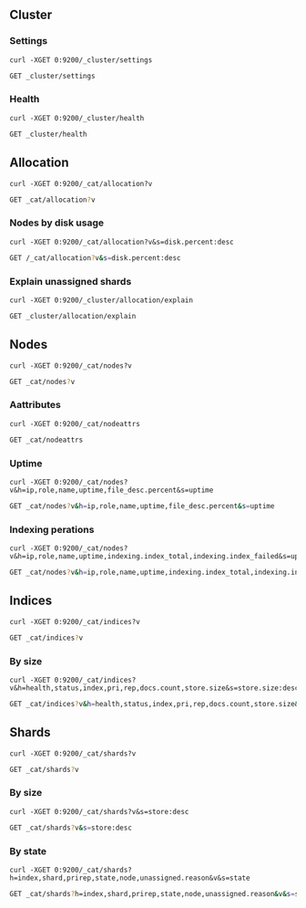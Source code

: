 ## Cluster

### Settings
``` tab="curl"
curl -XGET 0:9200/_cluster/settings
```

```bash tab="console"
GET _cluster/settings
```

### Health
``` tab="curl"
curl -XGET 0:9200/_cluster/health
```

```bash tab="console"
GET _cluster/health
```

## Allocation

``` tab="curl"
curl -XGET 0:9200/_cat/allocation?v
```

```bash tab="console"
GET _cat/allocation?v
```

### Nodes by disk usage

``` tab="curl"
curl -XGET 0:9200/_cat/allocation?v&s=disk.percent:desc
```

```bash tab="console"
GET /_cat/allocation?v&s=disk.percent:desc
```

### Explain unassigned shards

``` tab="curl"
curl -XGET 0:9200/_cluster/allocation/explain
```

```bash tab="console"
GET _cluster/allocation/explain
```

## Nodes

``` tab="curl"
curl -XGET 0:9200/_cat/nodes?v
```

```bash tab="console"
GET _cat/nodes?v
```

### Aattributes

``` tab="curl"
curl -XGET 0:9200/_cat/nodeattrs
```

```bash tab="console"
GET _cat/nodeattrs
```

### Uptime

``` tab="curl"
curl -XGET 0:9200/_cat/nodes?v&h=ip,role,name,uptime,file_desc.percent&s=uptime
```

```bash tab="console"
GET _cat/nodes?v&h=ip,role,name,uptime,file_desc.percent&s=uptime
```

### Indexing perations

``` tab="curl"
curl -XGET 0:9200/_cat/nodes?v&h=ip,role,name,uptime,indexing.index_total,indexing.index_failed&s=uptime
```

```bash tab="console"
GET _cat/nodes?v&h=ip,role,name,uptime,indexing.index_total,indexing.index_failed&s=uptime
```

## Indices

``` tab="curl"
curl -XGET 0:9200/_cat/indices?v
```

```bash tab="console"
GET _cat/indices?v
```

### By size

``` tab="curl"
curl -XGET 0:9200/_cat/indices?v&h=health,status,index,pri,rep,docs.count,store.size&s=store.size:desc
```

```bash tab="console"
GET _cat/indices?v&h=health,status,index,pri,rep,docs.count,store.size&s=store.size:desc
```

## Shards

``` tab="curl"
curl -XGET 0:9200/_cat/shards?v
```

```bash tab="console"
GET _cat/shards?v
```

### By size

``` tab="curl"
curl -XGET 0:9200/_cat/shards?v&s=store:desc
```

```bash tab="console"
GET _cat/shards?v&s=store:desc
```

### By state

``` tab="curl"
curl -XGET 0:9200/_cat/shards?h=index,shard,prirep,state,node,unassigned.reason&v&s=state
```

```bash tab="console"
GET _cat/shards?h=index,shard,prirep,state,node,unassigned.reason&v&s=state
```
